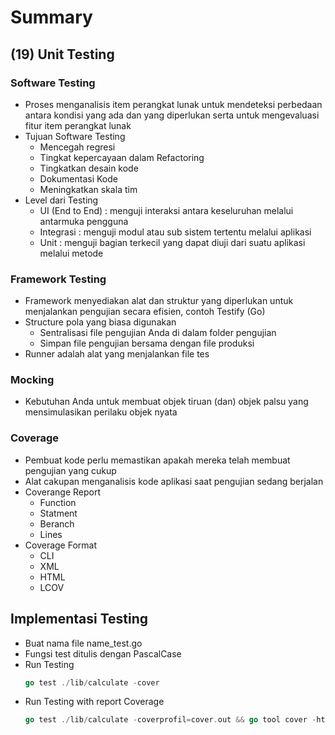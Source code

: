 # Summary

## (19) Unit Testing

### Software Testing
- Proses menganalisis item perangkat lunak untuk mendeteksi perbedaan antara kondisi yang ada dan yang diperlukan serta untuk mengevaluasi fitur item perangkat lunak
- Tujuan Software Testing 
    - Mencegah regresi
    - Tingkat kepercayaan dalam Refactoring
    - Tingkatkan desain kode
    - Dokumentasi Kode
    - Meningkatkan skala tim
- Level dari Testing
    - UI (End to End) :  menguji interaksi antara keseluruhan melalui antarmuka pengguna
    - Integrasi :  menguji modul atau sub sistem tertentu melalui aplikasi
    - Unit : menguji bagian terkecil yang dapat diuji dari suatu aplikasi melalui metode

### Framework Testing
- Framework menyediakan alat dan struktur yang diperlukan untuk menjalankan pengujian secara efisien, contoh Testify (Go)
- Structure pola yang biasa digunakan
    - Sentralisasi file pengujian Anda di dalam folder pengujian
    - Simpan file pengujian bersama dengan file produksi
- Runner adalah alat yang menjalankan file tes

### Mocking
- Kebutuhan Anda untuk membuat objek tiruan (dan) objek palsu yang mensimulasikan perilaku objek nyata

### Coverage
- Pembuat kode perlu memastikan apakah mereka telah membuat pengujian yang cukup
- Alat cakupan menganalisis kode aplikasi saat pengujian sedang berjalan
- Coverange Report 
    - Function
    - Statment
    - Beranch
    - Lines
- Coverage Format 
    - CLI
    - XML
    - HTML
    - LCOV

## Implementasi Testing
- Buat nama file name_test.go
- Fungsi test ditulis dengan PascalCase
- Run Testing
    ```go
    go test ./lib/calculate -cover
    ```
- Run Testing with report Coverage
    ```go
    go test ./lib/calculate -coverprofil=cover.out && go tool cover -html=cover.out
    ```


